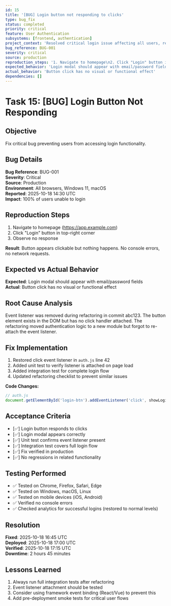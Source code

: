 ```yaml
---
id: 15
title: '[BUG] Login button not responding to clicks'
type: bug_fix
status: completed
priority: critical
feature: User Authentication
subsystems: [frontend, authentication]
project_context: 'Resolved critical login issue affecting all users, restoring user access capability'
bug_reference: BUG-001
severity: critical
source: production
reproduction_steps: '1. Navigate to homepage\n2. Click "Login" button in top-right\n3. Observe no response'
expected_behavior: 'Login modal should appear with email/password fields'
actual_behavior: 'Button click has no visual or functional effect'
dependencies: []
---
```


# Task 15: [BUG] Login Button Not Responding

## Objective
Fix critical bug preventing users from accessing login functionality.

## Bug Details
**Bug Reference**: BUG-001  
**Severity**: Critical  
**Source**: Production  
**Environment**: All browsers, Windows 11, macOS  
**Reported**: 2025-10-18 14:30 UTC  
**Impact**: 100% of users unable to login

## Reproduction Steps
1. Navigate to homepage (https://app.example.com)
2. Click "Login" button in top-right corner
3. Observe no response

**Result**: Button appears clickable but nothing happens. No console errors, no network requests.

## Expected vs Actual Behavior
**Expected**: Login modal should appear with email/password fields  
**Actual**: Button click has no visual or functional effect

## Root Cause Analysis
Event listener was removed during refactoring in commit abc123. The button element exists in the DOM but has no click handler attached. The refactoring moved authentication logic to a new module but forgot to re-attach the event listener.

## Fix Implementation
1. Restored click event listener in `auth.js` line 42
2. Added unit test to verify listener is attached on page load
3. Added integration test for complete login flow
4. Updated refactoring checklist to prevent similar issues

**Code Changes:**
```javascript
// auth.js
document.getElementById('login-btn').addEventListener('click', showLoginModal);
```

## Acceptance Criteria
- [✅] Login button responds to clicks
- [✅] Login modal appears correctly
- [✅] Unit test confirms event listener present
- [✅] Integration test covers full login flow
- [✅] Fix verified in production
- [✅] No regressions in related functionality

## Testing Performed
- ✅ Tested on Chrome, Firefox, Safari, Edge
- ✅ Tested on Windows, macOS, Linux
- ✅ Tested on mobile devices (iOS, Android)
- ✅ Verified no console errors
- ✅ Checked analytics for successful logins (restored to normal levels)

## Resolution
**Fixed**: 2025-10-18 16:45 UTC  
**Deployed**: 2025-10-18 17:00 UTC  
**Verified**: 2025-10-18 17:15 UTC  
**Downtime**: 2 hours 45 minutes

## Lessons Learned
1. Always run full integration tests after refactoring
2. Event listener attachment should be tested
3. Consider using framework event binding (React/Vue) to prevent this
4. Add pre-deployment smoke tests for critical user flows

